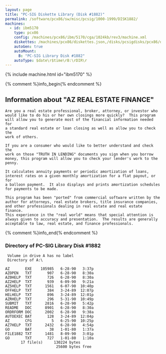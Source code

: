 ```yaml
---
layout: page
title: "PC-SIG Diskette Library (Disk #1882)"
permalink: /software/pcx86/sw/misc/pcsig/1000-1999/DISK1882/
machines:
  - id: ibm5170
    type: pcx86
    config: /machines/pcx86/ibm/5170/cga/1024kb/rev3/machine.xml
    diskettes: /machines/pcx86/diskettes.json,/disks/pcsigdisks/pcx86/diskettes.json
    autoGen: true
    autoMount:
      B: "PC-SIG Library Disk #1882"
    autoType: $date\r$time\rB:\rDIR\r
---
```


{% include machine.html id="ibm5170" %}

{% comment %}info_begin{% endcomment %}

## Information about "AZ REAL ESTATE FINANCE"

    Are you a real estate professional, broker, attorney, or investor who
    would like to do his or her own closings more quickly?  This program
    will allow you to generate most of the financial information needed for
    a standard real estate or loan closing as well as allow you to check the
    work of others.
    
    If you are a consumer who would like to better understand and check the
    work on those "TRUTH IN LENDING" documents you sign when you borrow
    money, this program will allow you to check your lender's work to the
    penny.
    
    It calculates annuity payments or periodic amortization of loans,
    interest rates on a given monthly amortization for a flat payout, or for
    a balloon payment.  It also displays and prints amortization schedules
    for payments to be made.
    
    This program has been "ported" from commercial software written by the
    author for attorneys, real estate brokers, title insurance companies,
    and other professionals dealing in real estate and real estate finance.
    This experience in the "real world" means that special attention is
    always given to accuracy and presentation.  The results are generally
    acceptable to law, real estate, and finance professionals.
{% comment %}info_end{% endcomment %}


### Directory of PC-SIG Library Disk #1882

     Volume in drive A has no label
     Directory of A:\

    AZ       EXE    105985   6-28-90   3:37p
    AZOPEN   TXT       907   6-28-90   8:30a
    AZ0HELP  TXT       726   6-28-90   8:30a
    AZ2HELP  TXT       939   6-09-90   9:21a
    AZ5HELP  TXT      1561   6-07-90  10:40p
    OFFHELP  TXT       384   3-24-89  12:07p
    HELHELP  TXT       896   3-24-89  12:01p
    AZRHELP  TXT       296   5-31-90  10:49p
    SUBMIT   TXT      2816   6-28-90   5:42p
    README   DOC      8901   6-28-90   8:30a
    ORDRFORM DOC      2002   6-28-90   9:38a
    AUTOEXEC BAT       128   3-24-89  12:04p
    AZ       CFG         5   6-25-90  10:25p
    AZ7HELP  TXT      2432   6-28-90   4:54p
    GO       BAT        38   1-01-80   1:37a
    FILE1882 TXT      1481   8-09-90   3:01p
    GO       TXT       727   1-01-80   1:10a
           17 file(s)     130224 bytes
                           25600 bytes free
